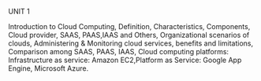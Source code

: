 UNIT  1 
 
Introduction to Cloud Computing, Definition, Characteristics, Components, Cloud provider, SAAS, PAAS,IAAS and Others, Organizational scenarios of clouds, Administering & Monitoring cloud services, benefits and limitations, 
Comparison among SAAS, PAAS, IAAS, 
Cloud computing platforms: Infrastructure as service: Amazon EC2,Platform as Service: Google App Engine, Microsoft Azure.
